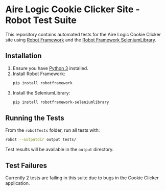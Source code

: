 # Aire Logic Cookie Clicker Site - Robot Test Suite

This repository contains automated tests for the Aire Logic Cookie Clicker site using [Robot Framework](https://robotframework.org/) and the [Robot Framework SeleniumLibrary](https://robotframework.org/SeleniumLibrary/).

## Installation

1. Ensure you have [Python 3](https://www.python.org/downloads/) installed.
2. Install Robot Framework:
    ```bash
    pip install robotframework
    ```
3. Install the SeleniumLibrary:
    ```bash
    pip install robotframework-seleniumlibrary
    ```

## Running the Tests

From the `robotTests` folder, run all tests with:
```bash
robot --outputdir output tests/
```

Test results will be available in the `output` directory.

## Test Failures

Currently 2 tests are failing in this suite due to bugs in the Cookie Clicker application.